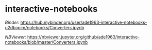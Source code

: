 # interactive-notebooks
*Binder:*
https://hub.mybinder.org/user/ade1963-interactive-notebooks-u2dbopim/notebooks/Converters.ipynb

*NBViewer:*
https://nbviewer.jupyter.org/github/ade1963/interactive-notebooks/blob/master/Converters.ipynb
